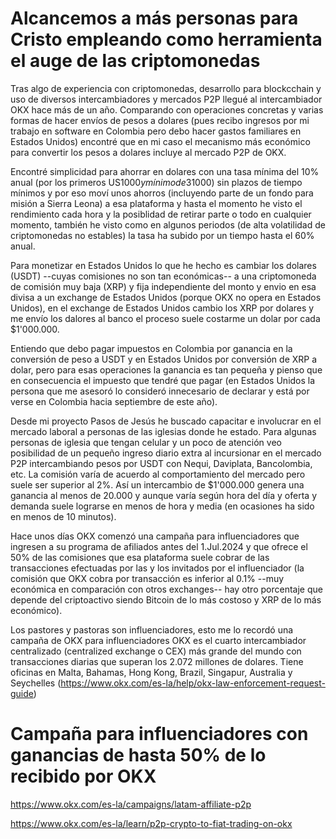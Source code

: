 # Alcancemos a más personas para Cristo empleando como herramienta el auge de las criptomonedas

Tras algo de experiencia con criptomonedas, desarrollo para blockcchain y 
uso de diversos intercambiadores y mercados P2P llegué al intercambiador 
OKX  hace más de un año.  Comparando con operaciones concretas y varias 
formas  de hacer envíos de pesos a dolares (pues recibo ingresos por mi 
trabajo en software en Colombia pero debo hacer gastos familiares en 
Estados Unidos) encontré que en mi caso el mecanismo más económico para 
convertir los pesos a dolares incluye al mercado P2P de OKX.

Encontré simplicidad para ahorrar en dolares con una tasa mínima del 10% anual 
(por los primeros US$1000 y mínimo de 3% para lo que esté sobre US$1000) 
sin plazos de tiempo mínimos y por eso moví unos ahorros (incluyendo parte 
de un fondo para misión a Sierra Leona) a esa plataforma y hasta el momento 
he visto el rendimiento cada hora y la posiblidad de retirar parte o todo en 
cualquier momento, también he visto como en algunos periodos
(de alta volatilidad de criptomonedas no estables) la tasa ha subido 
por un tiempo hasta el 60% anual.

Para monetizar en Estados Unidos lo que he hecho es cambiar los dolares (USDT)
--cuyas comisiones no son tan económicas-- a una criptomoneda de comisión 
muy baja (XRP) y fija independiente del monto y envio en esa divisa 
a un exchange de Estados Unidos (porque OKX no opera en Estados Unidos), 
en el exchange de Estados Unidos cambio los XRP por dolares y me envío 
los dalores al banco el proceso suele costarme un dolar por cada $1'000.000.

Entiendo que debo pagar impuestos en Colombia por ganancia en la conversión
de peso a USDT y en Estados Unidos por conversión de XRP a dolar, pero para
esas operaciones la ganancia es tan pequeña y pienso que en consecuencia 
el impuesto que tendré que pagar (en Estados Unidos la persona que 
me asesoró lo consideró innecesario de declarar y está por verse en Colombia 
hacia septiembre de este año).

Desde mi proyecto Pasos de Jesús he buscado capacitar e involucrar en
el mercado laboral a personas de las iglesias donde he estado.  Para algunas
personas de iglesia que tengan celular y un poco de atención veo posibilidad
de un pequeño  ingreso diario extra al incursionar en el mercado P2P 
intercambiando pesos por USDT con Nequi, Daviplata, Bancolombia, etc. 
La comisión varía de acuerdo al comportamiento del mercado pero suele ser 
superior al 2%.  Así un intercambio de $1'000.000 genera una ganancia al menos
de 20.000 y aunque varía según hora del día y oferta y demanda suele 
lograrse en menos de hora y media (en ocasiones ha sido en menos de 10 
minutos).

Hace unos días OKX comenzó una campaña para influenciadores que ingresen
a su programa de afiliados antes del 1.Jul.2024 y que 
ofrece el 50% de las comisiones que esa plataforma suele cobrar de las 
transacciones efectuadas por las y los invitados por el influenciador (la
comisión que OKX cobra por transacción es inferior al 0.1%  --muy económica
en comparación con otros exchanges-- hay otro porcentaje que depende del 
criptoactivo siendo Bitcoin de lo más costoso
y XRP de lo más económico).


Los pastores y pastoras son influenciadores, esto me lo recordó una campaña
de OKX para influenciadores 
OKX es el cuarto intercambiador centralizado (centralized exchange o CEX)
más grande del mundo con transacciones diarias que superan los 2.072
millones de dolares. Tiene oficinas en Malta, Bahamas, Hong Kong, Brazil,
Singapur, Australia y Seychelles
(https://www.okx.com/es-la/help/okx-law-enforcement-request-guide)

# Campaña para influenciadores con ganancias de hasta 50% de lo recibido por OKX

https://www.okx.com/es-la/campaigns/latam-affiliate-p2p

https://www.okx.com/es-la/learn/p2p-crypto-to-fiat-trading-on-okx


